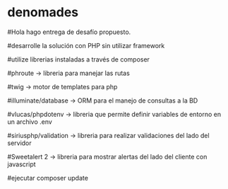 # denomades

#Hola hago entrega de desafío propuesto.

#desarrolle la solución con PHP sin utilizar framework

#utilize librerias instaladas a través de composer

#phroute -> libreria para manejar las rutas

#twig -> motor de templates para php

#illuminate/database -> ORM para el manejo de consultas a la BD

#vlucas/phpdotenv -> libreria que permite definir variables de entorno en un archivo .env

#siriusphp/validation -> libreria para realizar validaciones del lado del servidor

#Sweetalert 2 -> libreria para mostrar alertas del lado del cliente con javascript

#ejecutar composer update
